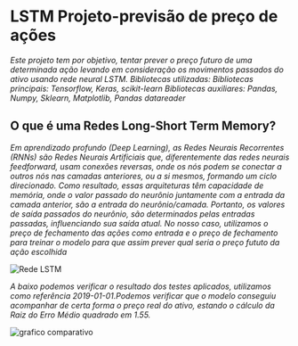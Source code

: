 # LSTM Projeto-previsão de preço de ações
   *Este projeto tem por objetivo, tentar prever o preço futuro de uma determinada ação
   levando em consideração os movimentos passados do ativo usando rede neural LSTM.
   Bibliotecas utilizadas:
   Bibliotecas principais: Tensorflow, Keras, scikit-learn
   Bibliotecas auxiliares: Pandas, Numpy,
   Sklearn, Matplotlib, Pandas datareader*


## O que é uma  Redes Long-Short Term Memory?
   *Em aprendizado profundo (Deep Learning), as Redes Neurais Recorrentes (RNNs) são Redes Neurais Artificiais que, diferentemente das redes neurais feedforward, usam 
    conexões reversas, onde os nós podem se conectar a outros nós nas camadas anteriores, ou a si mesmos, formando um ciclo direcionado. Como resultado, essas arquiteturas têm capacidade de memória, onde o valor passado do neurônio juntamente com a entrada da camada anterior, são a entrada do neurônio/camada. Portanto, os valores de saída passados do neurônio, são determinados pelas entradas passadas, influenciando sua saída atual. No nosso caso, utilizamos o preço de fechamento das ações como entrada e o preço de fechamento para treinar o modelo para que assim prever qual seria o preço fututo da ação escolhida*
    
![Rede LSTM](https://user-images.githubusercontent.com/117185803/202445443-a3a6fbe8-8cec-4099-ad73-3052e72d2385.jpg)



  *A baixo podemos verificar o resultado dos testes aplicados, utilizamos como referência 2019-01-01.Podemos verificar que o modelo conseguiu acompanhar de certa forma o preço real do ativo, estando o cálculo da Raiz do Erro Médio quadrado em 1.55.*


![grafico comparativo](https://user-images.githubusercontent.com/117185803/202303624-5ffcff86-72c5-4423-a9f1-fef90af89fad.png)
